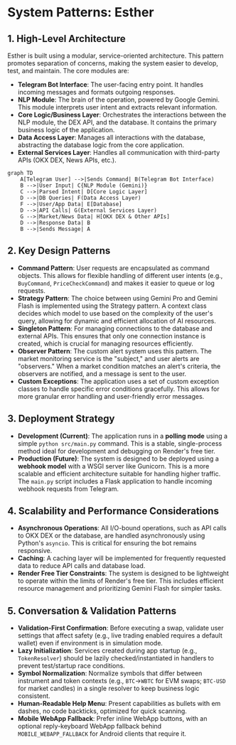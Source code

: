 # System Patterns: Esther

## 1. High-Level Architecture
Esther is built using a modular, service-oriented architecture. This pattern promotes separation of concerns, making the system easier to develop, test, and maintain. The core modules are:

- **Telegram Bot Interface**: The user-facing entry point. It handles incoming messages and formats outgoing responses.
- **NLP Module**: The brain of the operation, powered by Google Gemini. This module interprets user intent and extracts relevant information.
- **Core Logic/Business Layer**: Orchestrates the interactions between the NLP module, the DEX API, and the database. It contains the primary business logic of the application.
- **Data Access Layer**: Manages all interactions with the database, abstracting the database logic from the core application.
- **External Services Layer**: Handles all communication with third-party APIs (OKX DEX, News APIs, etc.).

```mermaid
graph TD
    A[Telegram User] -->|Sends Command| B(Telegram Bot Interface)
    B -->|User Input| C{NLP Module (Gemini)}
    C -->|Parsed Intent| D[Core Logic Layer]
    D -->|DB Queries| F(Data Access Layer)
    F -->|User/App Data| E[Database]
    D -->|API Calls| G(External Services Layer)
    G -->|Market/News Data| H[OKX DEX & Other APIs]
    D -->|Response Data| B
    B -->|Sends Message| A
```

## 2. Key Design Patterns
- **Command Pattern**: User requests are encapsulated as command objects. This allows for flexible handling of different user intents (e.g., `BuyCommand`, `PriceCheckCommand`) and makes it easier to queue or log requests.
- **Strategy Pattern**: The choice between using Gemini Pro and Gemini Flash is implemented using the Strategy pattern. A context class decides which model to use based on the complexity of the user's query, allowing for dynamic and efficient allocation of AI resources.
- **Singleton Pattern**: For managing connections to the database and external APIs. This ensures that only one connection instance is created, which is crucial for managing resources efficiently.
- **Observer Pattern**: The custom alert system uses this pattern. The market monitoring service is the "subject," and user alerts are "observers." When a market condition matches an alert's criteria, the observers are notified, and a message is sent to the user.
- **Custom Exceptions**: The application uses a set of custom exception classes to handle specific error conditions gracefully. This allows for more granular error handling and user-friendly error messages.

## 3. Deployment Strategy
- **Development (Current)**: The application runs in a **polling mode** using a simple `python src/main.py` command. This is a stable, single-process method ideal for development and debugging on Render's free tier.
- **Production (Future)**: The system is designed to be deployed using a **webhook model** with a WSGI server like Gunicorn. This is a more scalable and efficient architecture suitable for handling higher traffic. The `main.py` script includes a Flask application to handle incoming webhook requests from Telegram.

## 4. Scalability and Performance Considerations
- **Asynchronous Operations**: All I/O-bound operations, such as API calls to OKX DEX or the database, are handled asynchronously using Python's `asyncio`. This is critical for ensuring the bot remains responsive.
- **Caching**: A caching layer will be implemented for frequently requested data to reduce API calls and database load.
- **Render Free Tier Constraints**: The system is designed to be lightweight to operate within the limits of Render's free tier. This includes efficient resource management and prioritizing Gemini Flash for simpler tasks.

## 5. Conversation & Validation Patterns
- **Validation-First Confirmation**: Before executing a swap, validate user settings that affect safety (e.g., live trading enabled requires a default wallet) even if environment is in simulation mode.
- **Lazy Initialization**: Services created during app startup (e.g., `TokenResolver`) should be lazily checked/instantiated in handlers to prevent test/startup race conditions.
- **Symbol Normalization**: Normalize symbols that differ between instrument and token contexts (e.g., `BTC`→`WBTC` for EVM swaps; `BTC-USD` for market candles) in a single resolver to keep business logic consistent.
- **Human-Readable Help Menu**: Present capabilities as bullets with em dashes, no code backticks, optimized for quick scanning.
- **Mobile WebApp Fallback**: Prefer inline WebApp buttons, with an optional reply-keyboard WebApp fallback behind `MOBILE_WEBAPP_FALLBACK` for Android clients that require it.
